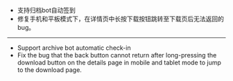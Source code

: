 - 支持归档bot自动签到
- 修复手机和平板模式下，在详情页中长按下载按钮跳转至下载页后无法返回的bug。

--------------------

- Support archive bot automatic check-in
- Fix the bug that the back button cannot return after long-pressing the download button on the details page in mobile
  and tablet mode to jump to the download page.